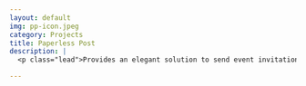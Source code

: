 ```yaml
---
layout: default
img: pp-icon.jpeg
category: Projects
title: Paperless Post
description: |
  <p class="lead">Provides an elegant solution to send event invitations, greeting cards, stationery and ecards. Built by the Platform Team at <a target="_blank" href="https://paperlesspost.com">Paperless Post</a></p>

---
```

